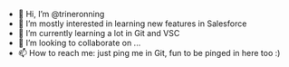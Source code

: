 - 👋 Hi, I’m @trineronning
- 👀 I’m mostly interested in learning new features in Salesforce 
- 🌱 I’m currently learning a lot in Git and VSC
- 💞️ I’m looking to collaborate on ...
- 📫 How to reach me: just ping me in Git, fun to be pinged in here too  :)

<!---
trineronning/trineronning is a ✨ special ✨ repository because its `README.md` (this file) appears on your GitHub profile.
You can click the Preview link to take a look at your changes.
--->
